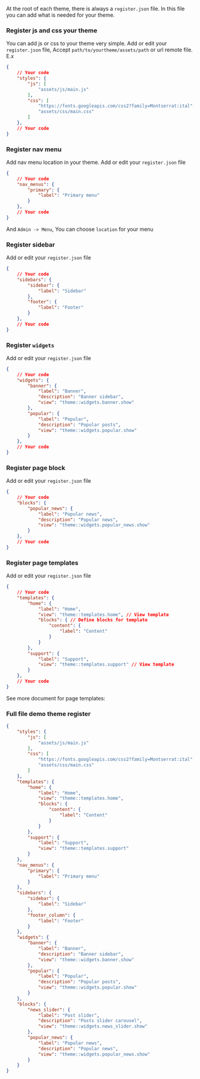 At the root of each theme, there is always a `register.json` file. In this file you can add what is needed for your theme.

### Register js and css your theme
You can add js or css to your theme very simple. Add or edit your `register.json` file, Accept `path/to/yourtheme/assets/path` or url remote file. E.x
```json
{
    // Your code
    "styles": {
        "js": [
            "assets/js/main.js"
        ],
        "css": [
            "https://fonts.googleapis.com/css2?family=Montserrat:ital",
            "assets/css/main.css"
        ]
    },
    // Your code
}
```

### Register nav menu
Add nav menu location in your theme. Add or edit your `register.json` file
```json
{
    // Your code
    "nav_menus": {
        "primary": {
            "label": "Primary menu"
        }
    },
    // Your code
}
```
And `Admin -> Menu`, You can choose `location` for your menu

### Register sidebar
Add or edit your `register.json` file
```json
{
    // Your code
    "sidebars": {
        "sidebar": {
            "label": "Sidebar"
        },
        "footer": {
            "label": "Footer"
        }
    },
    // Your code
}
```

### Register `widgets`
Add or edit your `register.json` file
```json
{
    // Your code
    "widgets": {
        "banner": {
            "label": "Banner",
            "description": "Banner sidebar",
            "view": "theme::widgets.banner.show"
        },
        "popular": {
            "label": "Popular",
            "description": "Popular posts",
            "view": "theme::widgets.popular.show"
        }
    },
    // Your code
}
```

### Register page block
Add or edit your `register.json` file
```json
{
    // Your code
    "blocks": {
        "popular_news": {
            "label": "Popular news",
            "description": "Popular news",
            "view": "theme::widgets.popular_news.show"
        }
    },
    // Your code
}
```

### Register page templates
Add or edit your `register.json` file
```json
{
    // Your code
    "templates": {
        "home": {
            "label": "Home",
            "view": "theme::templates.home", // View template
            "blocks": { // Define blocks for template
                "content": {
                    "label": "Content"
                }
            }
        },
        "support": {
            "label": "Support",
            "view": "theme::templates.support" // View template
        }
    },
    // Your code
}
```

See more document for page templates: 

### Full file demo theme register

```json
{
    "styles": {
        "js": [
            "assets/js/main.js"
        ],
        "css": [
            "https://fonts.googleapis.com/css2?family=Montserrat:ital",
            "assets/css/main.css"
        ]
    },
    "templates": {
        "home": {
            "label": "Home",
            "view": "theme::templates.home",
            "blocks": {
                "content": {
                    "label": "Content"
                }
            }
        },
        "support": {
            "label": "Support",
            "view": "theme::templates.support"
        }
    },
    "nav_menus": {
        "primary": {
            "label": "Primary menu"
        }
    },
    "sidebars": {
        "sidebar": {
            "label": "Sidebar"
        },
        "footer_column": {
            "label": "Footer"
        }
    },
    "widgets": {
        "banner": {
            "label": "Banner",
            "description": "Banner sidebar",
            "view": "theme::widgets.banner.show"
        },
        "popular": {
            "label": "Popular",
            "description": "Popular posts",
            "view": "theme::widgets.popular.show"
        }
    },
    "blocks": {
        "news_slider": {
            "label": "Post slider",
            "description": "Posts slider carousel",
            "view": "theme::widgets.news_slider.show"
        },
        "popular_news": {
            "label": "Popular news",
            "description": "Popular news",
            "view": "theme::widgets.popular_news.show"
        }
    }
}
```